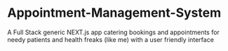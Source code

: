 # Appointment-Management-System


A Full Stack generic NEXT.js app catering bookings and appointments for needy patients and health freaks (like me) with a user friendly interface